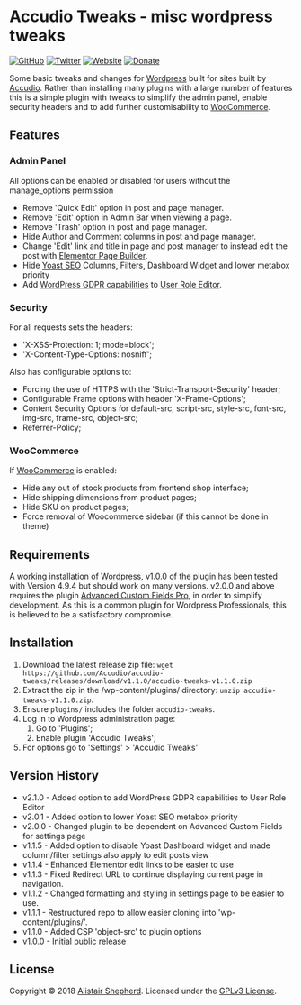 # Accudio Tweaks - misc wordpress tweaks

[![GitHub](https://img.shields.io/badge/GitHub-Accudio-0366d6.svg)](https://github.com/Accudio) [![Twitter](https://img.shields.io/badge/Twitter-@accudio-1DA1F2.svg)](https://twitter.com/accudio) [![Website](https://img.shields.io/badge/Website-accudio.com-4B86AF.svg)](https://accudio.com) [![Donate](https://img.shields.io/badge/Donate-Paypal-009cde.svg)](https://www.paypal.com/cgi-bin/webscr?cmd=_donations&business=alistair.shepherd@hotmail.co.uk&item_name=Supporting+open+source+projects+by+Alistair+Shepherd&currency_code=GBP)

Some basic tweaks and changes for [Wordpress][wordpressurl] built for sites built by [Accudio][accudiourl]. Rather than installing many plugins with a large number of features this is a simple plugin with tweaks to simplify the admin panel, enable security headers and to add further customisability to [WooCommerce][woocommerceurl].

## Features

### Admin Panel

All options can be enabled or disabled for users without the manage_options permission

* Remove 'Quick Edit' option in post and page manager.
* Remove 'Edit' option in Admin Bar when viewing a page.
* Remove 'Trash' option in post and page manager.
* Hide Author and Comment columns in post and page manager.
* Change 'Edit' link and title in page and post manager to instead edit the post with [Elementor Page Builder][elementorurl].
* Hide [Yoast SEO][yoastseourl] Columns, Filters, Dashboard Widget and lower metabox priority
* Add [WordPress GDPR capabilities](https://wordpress.org/news/2018/04/gdpr-compliance-tools-in-wordpress/) to [User Role Editor][ureurl].

### Security

For all requests sets the headers:

* 'X-XSS-Protection: 1; mode=block';
* 'X-Content-Type-Options: nosniff';

Also has configurable options to:

* Forcing the use of HTTPS with the 'Strict-Transport-Security' header;
* Configurable Frame options with header 'X-Frame-Options';
* Content Security Options for default-src, script-src, style-src, font-src, img-src, frame-src, object-src;
* Referrer-Policy;

### WooCommerce

If [WooCommerce][woocommerceurl] is enabled:

* Hide any out of stock products from frontend shop interface;
* Hide shipping dimensions from product pages;
* Hide SKU on product pages;
* Force removal of Woocommerce sidebar (if this cannot be done in theme)

## Requirements

A working installation of [Wordpress][wordpressdownurl], v1.0.0 of the plugin has been tested with Version 4.9.4 but should work on many versions. v2.0.0 and above requires the plugin [Advanced Custom Fields Pro][acfurl], in order to simplify development. As this is a common plugin for Wordpress Professionals, this is believed to be a satisfactory compromise.

## Installation

1. Download the latest release zip file: ```wget https://github.com/Accudio/accudio-tweaks/releases/download/v1.1.0/accudio-tweaks-v1.1.0.zip```
2. Extract the zip in the /wp-content/plugins/ directory: ```unzip accudio-tweaks-v1.1.0.zip```.
3. Ensure ```plugins/``` includes the folder ```accudio-tweaks```.
4. Log in to Wordpress administration page:
	1. Go to 'Plugins';
	2. Enable plugin 'Accudio Tweaks';
5. For options go to 'Settings' > 'Accudio Tweaks'

## Version History

- v2.1.0 - Added option to add WordPress GDPR capabilities to User Role Editor
- v2.0.1 - Added option to lower Yoast SEO metabox priority
- v2.0.0 - Changed plugin to be dependent on Advanced Custom Fields for settings page
- v1.1.5 - Added option to disable Yoast Dashboard widget and made column/filter settings also apply to edit posts view
- v1.1.4 - Enhanced Elementor edit links to be easier to use
- v1.1.3 - Fixed Redirect URL to continue displaying current page in navigation.
- v1.1.2 - Changed formatting and styling in settings page to be easier to use.
- v1.1.1 - Restructured repo to allow easier cloning into 'wp-content/plugins/'.
- v1.1.0 - Added CSP 'object-src' to plugin options
- v1.0.0 - Initial public release

## License

Copyright &copy; 2018 [Alistair Shepherd][accudiourl]. Licensed under the [GPLv3 License][licenseurl].

[wordpressurl]:https://wordpress.org/
[wordpressdownurl]:https://wordpress.org/download/
[woocommerceurl]:https://woocommerce.com/
[elementorurl]:https://elementor.com/
[yoastseourl]:https://yoast.com/wordpress/plugins/seo/
[ureurl]:https://www.role-editor.com/
[acfurl]:https://www.advancedcustomfields.com/
[accudiourl]:https://accudio.com
[licenseurl]:https://www.gnu.org/licenses/gpl-3.0.txt